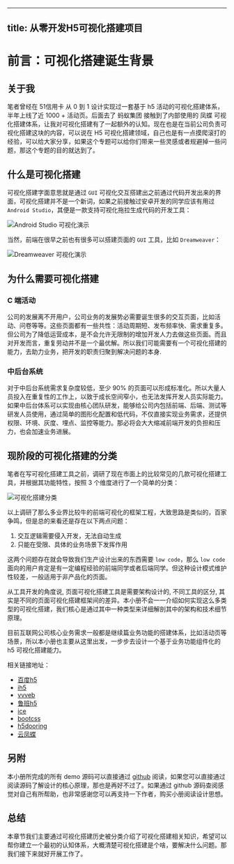 
---
title: 从零开发H5可视化搭建项目
---

# 前言：可视化搭建诞生背景
## 关于我
笔者曾经在 51信用卡 从 0 到 1 设计实现过一套基于 h5 活动的可视化搭建体系，半年上线了近 1000 + 活动页。后面去了 蚂蚁集团 接触到了内部使用的 凤蝶 可视化搭建体系，让我对可视化搭建有了一起额外的认知。现在也是在当前公司负责可视化搭建这块的内容，可以说在 H5 可视化搭建领域，自己也是有一点摸爬滚打的经验，可以给大家分享，如果这个专题可以给你们带来一些灵感或者规避掉一些问题，那这个专题的目的就达到了。

## 什么是可视化搭建
可视化搭建字面意思就是通过 `GUI` 可视化交互搭建出之前通过代码开发出来的界面，可视化搭建并不是一个新词，如果之前接触过安卓开发的同学应该有用过 `Android Studio`，其便是一款支持可视化拖拉生成代码的开发工具：

![Android Studio 可视化演示](https://p9-juejin.byteimg.com/tos-cn-i-k3u1fbpfcp/c0375e1985ff4d3b870fbe8d5f188928~tplv-k3u1fbpfcp-watermark.image)

当然，前端在很早之前也有很多可以搭建页面的 `GUI` 工具，比如 `Dreamweaver`：

![Dreamweaver 可视化演示](https://p9-juejin.byteimg.com/tos-cn-i-k3u1fbpfcp/bacc69fabacd49809ccd8de74b367483~tplv-k3u1fbpfcp-watermark.image)

## 为什么需要可视化搭建
### C 端活动
公司的发展离不开用户，公司业务的发展势必需要诞生很多的交互页面，比如活动、问卷等等。这些页面都有一些共性：活动周期短、发布频率快、需求重复多。但公司为了降低运营成本，是不会允许无限制的增加开发人力去做这些页面。而且对开发而言，重复劳动并不是一个最优解。所以我们可能需要有一个可视化搭建的能力，去助力业务，把开发的职责归聚到解决问题的本身.

### 中后台系统
对于中后台系统需求复杂度较低，至少 90% 的页面可以形成标准化。所以大量人员投入在重复性的工作上，以致于成长空间窄小，也无法发挥开发人员实际能力。
如果中后台体系可以实现由核心团队研发，能够给公司内包括前端、后端、测试等研发人员使用，通过简单的图形化配置和低代码，不仅直接实现业务需求，还提供权限、环境、灰度、埋点、监控等能力。那必将会大大缩减前端开发的负担和压力，也会加速业务进展。

## 现阶段的可视化搭建的分类
笔者在写可视化搭建工具之前，调研了现在市面上的比较常见的几款可视化搭建工具，并根据其功能特性，按照 3 个维度进行了一个简单的分类：

![可视化搭建分类](https://p3-juejin.byteimg.com/tos-cn-i-k3u1fbpfcp/718431c291fa4b679383a5fb3191992c~tplv-k3u1fbpfcp-watermark.image)

以上调研了那么多业界比较牛的前端可视化的框架工程，大致思路是类似的，百家争鸣，但是总的来看还是存在以下两点问题：

1. 交互逻辑需要侵入开发，无法自动生成
2. 只能在受限、具体的业务场景下发挥作用

这两个问题存在就会导致我们生产设计出来的东西需要 `low code`，那么 `low code` 面向的用户肯定是有一定编程经验的前端同学或者后端同学。但这种设计模式维护性较差，一般适用于非产品化的页面。

从工具开发的角度说, 页面可视化搭建工具是需要架构设计的, 不同工具的区分, 其实是不同的页面可视化搭建框架间的差异。本小册不会一一介绍如何实现这么多类型的可视化搭建，我们核心是通过其中一种类型来详细解剖其中的架构和技术细节原理。

目前互联网公司核心业务需求一般都是继续篇业务功能的搭建体系，比如活动页等场景，所以本小册也主要从这里出发，一步步去设计一个基于业务功能组件化的 h5 可视化搭建能力。

相关链接地址：

* [百度h5](https://h5.baidu.com/)
* [ih5](https://www.ih5.cn/general-user/template)
* [vvveb](http://www.vvveb.com/vvvebjs/editor.html)
* [鲁班h5](https://h5.luban-h5.com/)
* [ice](https://ice.work/)
* [bootcss](https://www.bootcss.com/p/layoutit/)
* [h5dooring](http://h5.dooring.cn/)
* [云凤蝶](https://www.yunfengdie.com/)

## 另附
本小册所完成的所有 demo 源码可以直接通过 [github](https://github.com/coco-h5) 阅读，如果您可以直接通过阅读源码了解设计的核心原理，那也是再好不过了。如果通过 github 源码查阅感觉对自己有所帮助，也非常感谢您可以再支持一下作者，购买小册阅读设计思想。


## 总结
本章节我们主要通过可视化搭建历史被分类介绍了可视化搭建相关知识，希望可以帮你建立一个最初的认知体系，大概清楚可视化搭建是个啥，要解决什么问题。那我们接下来就好开展工作了。






    